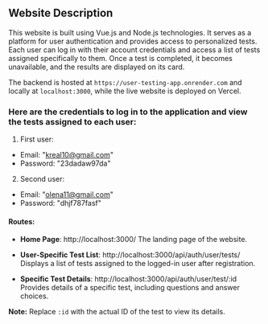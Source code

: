 ## Website Description

This website is built using Vue.js and Node.js technologies. It serves as a platform for user authentication and provides access to personalized tests. Each user can log in with their account credentials and access a list of tests assigned specifically to them. Once a test is completed, it becomes unavailable, and the results are displayed on its card.

The backend is hosted at `https://user-testing-app.onrender.com` and locally at `localhost:3000`, while the live website is deployed on Vercel.

### Here are the credentials to log in to the application and view the tests assigned to each user:

1) First user:
- Email: "kreal10@gmail.com"
- Password: "23dadaw97da"

2) Second user:
- Email: "olena11@gmail.com"
- Password: "dhjf787fasf"

#### Routes:

- **Home Page**: http://localhost:3000/
  The landing page of the website.

- **User-Specific Test List**: http://localhost:3000/api/auth/user/tests/
  Displays a list of tests assigned to the logged-in user after registration.

- **Specific Test Details**: http://localhost:3000/api/auth/user/test/:id
  Provides details of a specific test, including questions and answer choices.

**Note:** Replace `:id` with the actual ID of the test to view its details.
